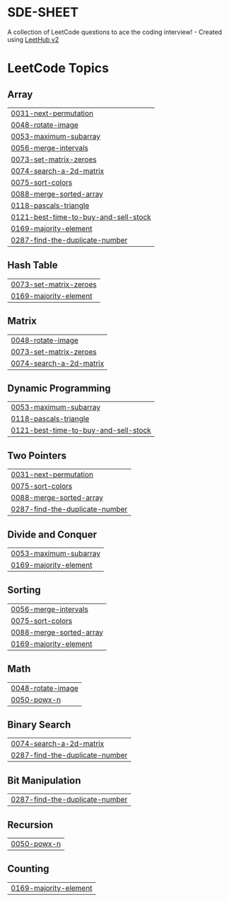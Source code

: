# SDE-SHEET
A collection of LeetCode questions to ace the coding interview! - Created using [LeetHub v2](https://github.com/arunbhardwaj/LeetHub-2.0)

<!---LeetCode Topics Start-->
# LeetCode Topics
## Array
|  |
| ------- |
| [0031-next-permutation](https://github.com/rupak1005/SDE-SHEET/tree/master/0031-next-permutation) |
| [0048-rotate-image](https://github.com/rupak1005/SDE-SHEET/tree/master/0048-rotate-image) |
| [0053-maximum-subarray](https://github.com/rupak1005/SDE-SHEET/tree/master/0053-maximum-subarray) |
| [0056-merge-intervals](https://github.com/rupak1005/SDE-SHEET/tree/master/0056-merge-intervals) |
| [0073-set-matrix-zeroes](https://github.com/rupak1005/SDE-SHEET/tree/master/0073-set-matrix-zeroes) |
| [0074-search-a-2d-matrix](https://github.com/rupak1005/SDE-SHEET/tree/master/0074-search-a-2d-matrix) |
| [0075-sort-colors](https://github.com/rupak1005/SDE-SHEET/tree/master/0075-sort-colors) |
| [0088-merge-sorted-array](https://github.com/rupak1005/SDE-SHEET/tree/master/0088-merge-sorted-array) |
| [0118-pascals-triangle](https://github.com/rupak1005/SDE-SHEET/tree/master/0118-pascals-triangle) |
| [0121-best-time-to-buy-and-sell-stock](https://github.com/rupak1005/SDE-SHEET/tree/master/0121-best-time-to-buy-and-sell-stock) |
| [0169-majority-element](https://github.com/rupak1005/SDE-SHEET/tree/master/0169-majority-element) |
| [0287-find-the-duplicate-number](https://github.com/rupak1005/SDE-SHEET/tree/master/0287-find-the-duplicate-number) |
## Hash Table
|  |
| ------- |
| [0073-set-matrix-zeroes](https://github.com/rupak1005/SDE-SHEET/tree/master/0073-set-matrix-zeroes) |
| [0169-majority-element](https://github.com/rupak1005/SDE-SHEET/tree/master/0169-majority-element) |
## Matrix
|  |
| ------- |
| [0048-rotate-image](https://github.com/rupak1005/SDE-SHEET/tree/master/0048-rotate-image) |
| [0073-set-matrix-zeroes](https://github.com/rupak1005/SDE-SHEET/tree/master/0073-set-matrix-zeroes) |
| [0074-search-a-2d-matrix](https://github.com/rupak1005/SDE-SHEET/tree/master/0074-search-a-2d-matrix) |
## Dynamic Programming
|  |
| ------- |
| [0053-maximum-subarray](https://github.com/rupak1005/SDE-SHEET/tree/master/0053-maximum-subarray) |
| [0118-pascals-triangle](https://github.com/rupak1005/SDE-SHEET/tree/master/0118-pascals-triangle) |
| [0121-best-time-to-buy-and-sell-stock](https://github.com/rupak1005/SDE-SHEET/tree/master/0121-best-time-to-buy-and-sell-stock) |
## Two Pointers
|  |
| ------- |
| [0031-next-permutation](https://github.com/rupak1005/SDE-SHEET/tree/master/0031-next-permutation) |
| [0075-sort-colors](https://github.com/rupak1005/SDE-SHEET/tree/master/0075-sort-colors) |
| [0088-merge-sorted-array](https://github.com/rupak1005/SDE-SHEET/tree/master/0088-merge-sorted-array) |
| [0287-find-the-duplicate-number](https://github.com/rupak1005/SDE-SHEET/tree/master/0287-find-the-duplicate-number) |
## Divide and Conquer
|  |
| ------- |
| [0053-maximum-subarray](https://github.com/rupak1005/SDE-SHEET/tree/master/0053-maximum-subarray) |
| [0169-majority-element](https://github.com/rupak1005/SDE-SHEET/tree/master/0169-majority-element) |
## Sorting
|  |
| ------- |
| [0056-merge-intervals](https://github.com/rupak1005/SDE-SHEET/tree/master/0056-merge-intervals) |
| [0075-sort-colors](https://github.com/rupak1005/SDE-SHEET/tree/master/0075-sort-colors) |
| [0088-merge-sorted-array](https://github.com/rupak1005/SDE-SHEET/tree/master/0088-merge-sorted-array) |
| [0169-majority-element](https://github.com/rupak1005/SDE-SHEET/tree/master/0169-majority-element) |
## Math
|  |
| ------- |
| [0048-rotate-image](https://github.com/rupak1005/SDE-SHEET/tree/master/0048-rotate-image) |
| [0050-powx-n](https://github.com/rupak1005/SDE-SHEET/tree/master/0050-powx-n) |
## Binary Search
|  |
| ------- |
| [0074-search-a-2d-matrix](https://github.com/rupak1005/SDE-SHEET/tree/master/0074-search-a-2d-matrix) |
| [0287-find-the-duplicate-number](https://github.com/rupak1005/SDE-SHEET/tree/master/0287-find-the-duplicate-number) |
## Bit Manipulation
|  |
| ------- |
| [0287-find-the-duplicate-number](https://github.com/rupak1005/SDE-SHEET/tree/master/0287-find-the-duplicate-number) |
## Recursion
|  |
| ------- |
| [0050-powx-n](https://github.com/rupak1005/SDE-SHEET/tree/master/0050-powx-n) |
## Counting
|  |
| ------- |
| [0169-majority-element](https://github.com/rupak1005/SDE-SHEET/tree/master/0169-majority-element) |
<!---LeetCode Topics End-->
